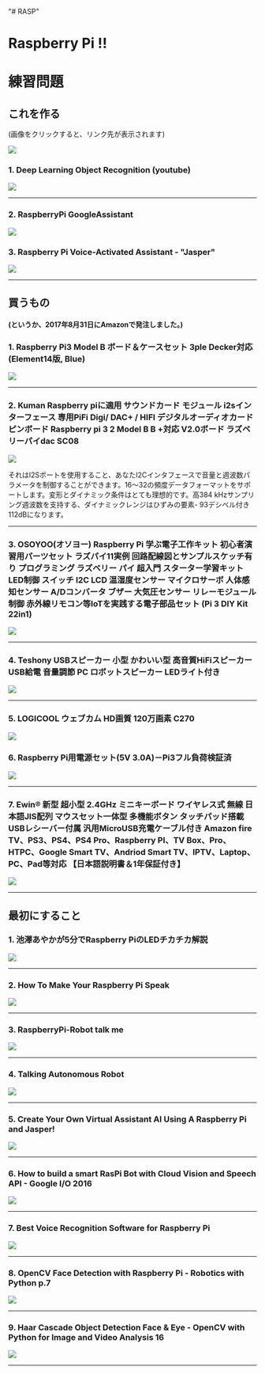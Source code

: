 "# RASP"
# Raspberry Pi !!

# 練習問題
## これを作る
(画像をクリックすると、リンク先が表示されます)

[![](https://camo.qiitausercontent.com/1e493dcb6bc137fcd0ba896026ea22f9dd07dd11/68747470733a2f2f71696974612d696d6167652d73746f72652e73332e616d617a6f6e6177732e636f6d2f302f34373132382f39306633613863642d343337322d363666322d303166392d6164306633333930363035372e6a706567)](http://qiita.com/PonDad/items/c5419c164b4f2efee368)

### 1. Deep Learning Object Recognition (youtube)

[![](https://i.ytimg.com/vi/CL8cA-_qG3Y/hqdefault.jpg?sqp=-oaymwEXCPYBEIoBSFryq4qpAwkIARUAAIhCGAE=&rs=AOn4CLBFIqFu3Aei7RH3ZeyX8oGUkVTa_w)](https://youtu.be/CL8cA-_qG3Y)

---

### 2. RaspberryPi GoogleAssistant

[![](https://i.ytimg.com/vi/s_Y_BjKHEjw/hqdefault.jpg?sqp=-oaymwEXCPYBEIoBSFryq4qpAwkIARUAAIhCGAE=&rs=AOn4CLBhuBpLHIj04O7_dyvUozbHct5YhA)](https://youtu.be/s_Y_BjKHEjw)

### 3. Raspberry Pi Voice-Activated Assistant - "Jasper"

[![](https://i.ytimg.com/vi/jYCpuHMpx8M/hqdefault.jpg?sqp=-oaymwEXCPYBEIoBSFryq4qpAwkIARUAAIhCGAE=&rs=AOn4CLCwaWNTSA3s5oZYH8UuF60J2ID7Zw)](https://youtu.be/jYCpuHMpx8M)

---

## 買うもの
#### (というか、2017年8月31日にAmazonで発注しました。)

### 1. Raspberry Pi3 Model B ボード＆ケースセット 3ple Decker対応 (Element14版, Blue)
[![](https://images-na.ssl-images-amazon.com/images/I/71L3Yl-kCbL._SL1314_.jpg)](https://www.amazon.co.jp/gp/product/B01CHJRAJA/ref=ox_sc_act_title_3?ie=UTF8&psc=1&smid=A3LIXIBDRRGTJT)

---

### 2. Kuman Raspberry piに適用 サウンドカード モジュール i2sインターフェース 専用PiFi Digi/ DAC+ / HIFI デジタルオーディオカードピンボード Raspberry pi 3 2 Model B B +対応 V2.0ボード ラズベリーパイdac SC08

[![](https://images-na.ssl-images-amazon.com/images/I/6152R7oiQXL._SL1000_.jpg)](https://www.amazon.co.jp/gp/product/B01HCL6GFC/ref=ox_sc_act_title_2?ie=UTF8&psc=1&smid=A3F6I5H5DTXS3W)

それはI2Sポートを使用すること、あなたI2Cインタフェースで音量と週波数パラメータを制御することができます。16～32の頻度データフォーマットをサポートします。変形とダイナミック条件はとても理想的です。高384 kHzサンプリング週波数を支持する、ダイナミックレンジはひずみの要素- 93デシベル付き112dBになります。

---

### 3. OSOYOO(オソヨー) Raspberry Pi 学ぶ電子工作キット 初心者演習用パーツセット ラズパイ11実例 回路配線図とサンプルスケッチ有り プログラミング ラズベリー パイ 超入門 スターター学習キット LED制御 スイッチ I2C LCD 温湿度センサー マイクロサーボ 人体感知センサー A/Dコンバータ ブザー 大気圧センサー リレーモジュール制御 赤外線リモコン等IoTを実践する電子部品セット (Pi 3 DIY Kit 22in1)

[![](https://images-na.ssl-images-amazon.com/images/I/71MQFPSWRrL._SL1000_.jpg)](https://www.amazon.co.jp/gp/product/B01M6ZFNSS/ref=ox_sc_act_title_4?ie=UTF8&psc=1&smid=A3HOL5FEZBI785)

---

### 4. Teshony USBスピーカー 小型 かわいい型 高音質HiFiスピーカー USB給電 音量調節 PC ロボットスピーカー LEDライト付き

[![](https://images-na.ssl-images-amazon.com/images/I/61S%2B7gegvEL._SL1000_.jpg)](https://www.amazon.co.jp/gp/product/B01LQJPE86/ref=ox_sc_act_title_6?ie=UTF8&psc=1&smid=A1B2WC0RK6G2KY)

---


### 5. LOGICOOL ウェブカム HD画質 120万画素 C270

[![](https://images-na.ssl-images-amazon.com/images/I/41RhjwRYBAL.jpg)](https://www.amazon.co.jp/gp/product/B003YUB660/ref=ox_sc_act_image_7?ie=UTF8&psc=1&smid=AN1VRQENFRJN5)

### 6. Raspberry Pi用電源セット(5V 3.0A)－Pi3フル負荷検証済
[![](https://images-na.ssl-images-amazon.com/images/I/61%2BFCeVFyEL._SL1476_.jpg)](https://www.amazon.co.jp/gp/product/B01N8ZIJL8/ref=ox_sc_act_title_1?ie=UTF8&psc=1&smid=A3LIXIBDRRGTJT)

---

### 7. Ewin® 新型 超小型 2.4GHz ミニキーボード ワイヤレス式 無線 日本語JIS配列 マウスセット一体型 多機能ボタン タッチパッド搭載 USBレシーバー付属 汎用MicroUSB充電ケーブル付き Amazon fire TV、PS3、PS4、PS4 Pro、Raspberry PI、TV Box、Pro、HTPC、Google Smart TV、Andriod Smart TV、IPTV、Laptop、PC、Pad等対応 【日本語説明書＆1年保証付き】
[![](https://images-na.ssl-images-amazon.com/images/I/61LPACzpv5L._SL1001_.jpg)](https://www.amazon.co.jp/gp/product/B072KRQQ8X/ref=ox_sc_act_title_5?ie=UTF8&psc=1&smid=A3C28LWCO60CWD)

---

## 最初にすること
### 1. 池澤あやかが5分でRaspberry PiのLEDチカチカ解説

[![](https://i.ytimg.com/vi/dNHAeVCJDT0/hqdefault.jpg?sqp=-oaymwEWCMQBEG5IWvKriqkDCQgBFQAAiEIYAQ==&rs=AOn4CLC_Bqv56gkLA6uokqOXHDfKduesmA)](https://youtu.be/dNHAeVCJDT0)

----

### 2. How To Make Your Raspberry Pi Speak

[![](https://i.ytimg.com/vi/bBVCpHLBctc/hqdefault.jpg?sqp=-oaymwEXCPYBEIoBSFryq4qpAwkIARUAAIhCGAE=&rs=AOn4CLBjMDHCdXyCOymVAV9rJqRqlG5nxQ)](https://youtu.be/bBVCpHLBctc)

---

### 3. RaspberryPi-Robot talk me

[![](https://i.ytimg.com/vi/OPh80-33cJQ/hqdefault.jpg?sqp=-oaymwEXCPYBEIoBSFryq4qpAwkIARUAAIhCGAE=&rs=AOn4CLD_npStmRscu1XI2_2Db7_gGNTisw)](https://youtu.be/OPh80-33cJQ)

---

### 4. Talking Autonomous Robot

[![](https://i.ytimg.com/vi/O-tMkmGyhYA/hqdefault.jpg?sqp=-oaymwEXCPYBEIoBSFryq4qpAwkIARUAAIhCGAE=&rs=AOn4CLASfYNOeC38fX8CK1k_9knpZWsD-w)](https://youtu.be/O-tMkmGyhYA)

---

### 5. Create Your Own Virtual Assistant AI Using A Raspberry Pi and Jasper!

[![](https://i.ytimg.com/vi/ZOEl527SpFI/hqdefault.jpg?sqp=-oaymwEXCPYBEIoBSFryq4qpAwkIARUAAIhCGAE=&rs=AOn4CLCMTfO-UukvuKbwaEjTp9DnUqxIsg)](https://youtu.be/ZOEl527SpFI)

---

### 6. How to build a smart RasPi Bot with Cloud Vision and Speech API - Google I/O 2016

[![](https://i.ytimg.com/vi/HpPyhsC4q9M/hqdefault.jpg?sqp=-oaymwEXCPYBEIoBSFryq4qpAwkIARUAAIhCGAE=&rs=AOn4CLDzYeHBUTxp__z1VGUEAGJD0yRA0A)](https://youtu.be/HpPyhsC4q9M)

---

### 7. Best Voice Recognition Software for Raspberry Pi

[![](https://i.ytimg.com/vi/hGgw_AvEWw0/hqdefault.jpg?sqp=-oaymwEXCPYBEIoBSFryq4qpAwkIARUAAIhCGAE=&rs=AOn4CLDA1x9eeOVM8305_7FpZbXCiI6a-w)](https://youtu.be/hGgw_AvEWw0)

---

### 8. OpenCV Face Detection with Raspberry Pi - Robotics with Python p.7

[![](https://i.ytimg.com/vi/1I4gHpctXbU/hqdefault.jpg?sqp=-oaymwEXCPYBEIoBSFryq4qpAwkIARUAAIhCGAE=&rs=AOn4CLCirh9syviCYdnvecrgViBqqOCSpQ)](https://youtu.be/1I4gHpctXbU)

---

### 9. Haar Cascade Object Detection Face & Eye - OpenCV with Python for Image and Video Analysis 16

[![](https://i.ytimg.com/vi/88HdqNDQsEk/hqdefault.jpg?sqp=-oaymwEXCPYBEIoBSFryq4qpAwkIARUAAIhCGAE=&rs=AOn4CLCv5YoF53Wk3mJBOuiqyJyLtZ02_A)](https://youtu.be/88HdqNDQsEk)

---
